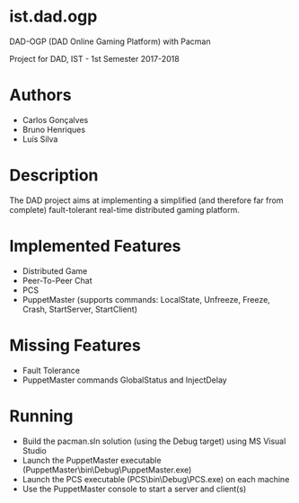 # ist.dad.ogp
DAD-OGP (DAD Online Gaming Platform) with Pacman

Project for DAD, IST - 1st Semester 2017-2018

# Authors
- Carlos Gonçalves
- Bruno Henriques
- Luís Silva

# Description
The DAD project aims at implementing a simplified (and therefore far from complete) fault-tolerant real-time distributed gaming platform.

# Implemented Features
- Distributed Game
- Peer-To-Peer Chat
- PCS
- PuppetMaster (supports commands: LocalState, Unfreeze, Freeze, Crash, StartServer, StartClient)

# Missing Features
- Fault Tolerance
- PuppetMaster commands GlobalStatus and InjectDelay

# Running
- Build the pacman.sln solution (using the Debug target) using MS Visual Studio
- Launch the PuppetMaster executable (PuppetMaster\bin\Debug\PuppetMaster.exe)
- Launch the PCS executable (PCS\bin\Debug\PCS.exe) on each machine
- Use the PuppetMaster console to start a server and client(s)
